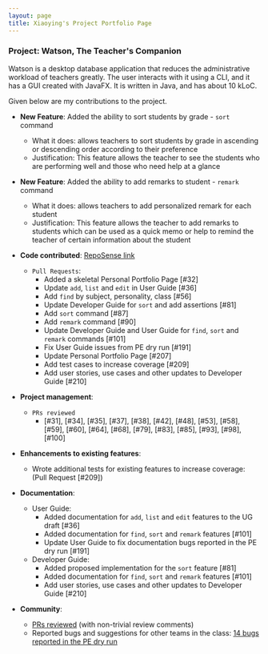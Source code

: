 ```yaml
---
layout: page
title: Xiaoying's Project Portfolio Page
---
```


### Project: Watson, The Teacher's Companion

Watson is a desktop database application that
reduces the administrative workload of teachers greatly.
The user interacts with it using a CLI, and it has a GUI created with JavaFX.
It is written in Java, and has about 10 kLoC.

Given below are my contributions to the project.

* **New Feature**: Added the ability to sort students by grade - `sort` command
    * What it does: allows teachers to sort students by grade in ascending or descending order according to their preference
    * Justification: This feature allows the teacher to see the students who are performing well and those who need help at a glance


* **New Feature**: Added the ability to add remarks to student - `remark` command
    * What it does: allows teachers to add personalized remark for each student
    * Justification: This feature allows the teacher to add remarks to students which can be used as a quick memo or help to remind the teacher of certain information about the student


* **Code contributed**: [RepoSense link](https://nus-cs2103-ay2223s1.github.io/tp-dashboard/?search=xiaoying1129&breakdown=true)

  * `Pull Requests`:
    * Added a skeletal Personal Portfolio Page [#32]
    * Update `add`, `list` and `edit` in User Guide [#36]
    * Add `find` by subject, personality, class [#56]
    * Update Developer Guide for `sort` and add assertions [#81]
    * Add `sort` command [#87]
    * Add `remark` command [#90]
    * Update Developer Guide and User Guide for `find`, `sort` and `remark` commands [#101]
    * Fix User Guide issues from PE dry run [#191]
    * Update Personal Portfolio Page [#207]
    * Add test cases to increase coverage [#209]
    * Add user stories, use cases and other updates to Developer Guide [#210]


* **Project management**:
    * `PRs reviewed`
      * [#31], [#34], [#35], [#37], [#38], [#42], [#48], [#53], [#58], [#59], [#60], [#64], [#68], [#79], [#83], [#85], [#93], [#98], [#100]


* **Enhancements to existing features**:
    * Wrote additional tests for existing features to increase coverage: (Pull Request [#209])


* **Documentation**:
    * User Guide:
        * Added documentation for `add`, `list` and `edit` features to the UG draft [#36]
        * Added documentation for `find`, `sort` and `remark` features [#101]
        * Update User Guide to fix documentation bugs reported in the PE dry run [#191]
    * Developer Guide:
        * Added proposed implementation for the `sort` feature [#81]
        * Added documentation for `find`, `sort` and `remark` features [#101]
        * Add user stories, use cases and other updates to Developer Guide [#210]


* **Community**:
    * [PRs reviewed](https://github.com/AY2223S1-CS2103T-T08-1/tp/pulls?q=is%3Apr+reviewed-by%3A%40me+is%3Aclosed) (with non-trivial review comments)
    * Reported bugs and suggestions for other teams in the class: [14 bugs reported in the PE dry run](https://github.com/xiaoying1129/ped/issues)
